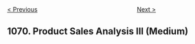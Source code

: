 <!--|This file generated by command(leetcode description); DO NOT EDIT.    |-->
<!--+----------------------------------------------------------------------+-->
<!--|@author    Openset <openset.wang@gmail.com>                           |-->
<!--|@link      https://github.com/openset                                 |-->
<!--|@home      https://github.com/openset/leetcode                        |-->
<!--+----------------------------------------------------------------------+-->

[< Previous](https://github.com/openset/leetcode/tree/master/problems/product-sales-analysis-ii "Product Sales Analysis II")
　　　　　　　　　　　　　　　　
[Next >](https://github.com/openset/leetcode/tree/master/problems/greatest-common-divisor-of-strings "Greatest Common Divisor of Strings")

## 1070. Product Sales Analysis III (Medium)


